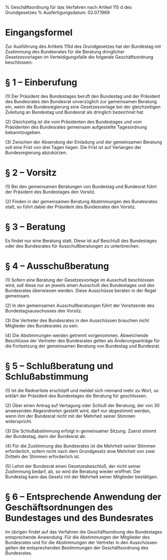% Geschäftsordnung für das Verfahren nach Artikel 115 d des Grundgesetzes
% Ausfertigungsdatum: 02.07.1969
 
# Eingangsformel

Zur Ausführung des Artikels 115d des Grundgesetzes hat der Bundestag mit Zustimmung des Bundesrates für die Beratung dringlicher Gesetzesvorlagen im Verteidigungsfalle die folgende Geschäftsordnung beschlossen:

# § 1 – Einberufung

(1) Der Präsident des Bundestages beruft den Bundestag und der Präsident des Bundesrates den Bundesrat unverzüglich zur gemeinsamen Beratung ein, wenn die Bundesregierung eine Gesetzesvorlage bei der gleichzeitigen Zuleitung an Bundestag und Bundesrat als dringlich bezeichnet hat.

(2) Gleichzeitig ist die vom Präsidenten des Bundestages und vom Präsidenten des Bundesrates gemeinsam aufgestellte Tagesordnung bekanntzugeben.

(3) Zwischen der Absendung der Einladung und der gemeinsamen Beratung soll eine Frist von drei Tagen liegen. Die Frist ist auf Verlangen der Bundesregierung abzukürzen.

# § 2 – Vorsitz

(1) Bei den gemeinsamen Beratungen von Bundestag und Bundesrat führt der Präsident des Bundestages den Vorsitz.

(2) Finden in der gemeinsamen Beratung Abstimmungen des Bundesrates statt, so führt dabei der Präsident des Bundesrates den Vorsitz.

# § 3 – Beratung

Es findet nur eine Beratung statt. Diese ist auf Beschluß des Bundestages oder des Bundesrates für Ausschußberatungen zu unterbrechen.

# § 4 – Ausschußberatung

(1) Sofern eine Beratung der Gesetzesvorlage im Ausschuß beschlossen wird, soll diese nur an jeweils einen Ausschuß des Bundestages und des Bundesrates überwiesen werden. Diese Ausschüsse beraten in der Regel gemeinsam.

(2) In den gemeinsamen Ausschußberatungen führt der Vorsitzende des Bundestagsausschusses den Vorsitz.

(3) Die Vertreter des Bundesrates in den Ausschüssen brauchen nicht Mitglieder des Bundesrates zu sein.

(4) Die Abstimmungen werden getrennt vorgenommen. Abweichende Beschlüsse der Vertreter des Bundesrates gelten als Änderungsanträge für die Fortsetzung der gemeinsamen Beratung von Bundestag und Bundesrat.

# § 5 – Schlußberatung und Schlußabstimmung

(1) Ist die Rednerliste erschöpft und meldet sich niemand mehr zu Wort, so erklärt der Präsident des Bundestages die Beratung für geschlossen.

(2) Über einen Antrag auf Vertagung oder Schluß der Beratung, der von 30 anwesenden Abgeordneten gestellt wird, darf nur abgestimmt werden, wenn ihm der Bundesrat nicht mit der Mehrheit seiner Stimmen widerspricht.

(3) Die Schlußabstimmung erfolgt in gemeinsamer Sitzung. Zuerst stimmt der Bundestag, dann der Bundesrat ab.

(4) Für die Zustimmung des Bundesrates ist die Mehrheit seiner Stimmen erforderlich, sofern nicht nach dem Grundgesetz eine Mehrheit von zwei Dritteln der Stimmen erforderlich ist.

(5) Lehnt der Bundesrat einen Gesetzesbeschluß, der nicht seiner Zustimmung bedarf, ab, so wird die Beratung wieder eröffnet. Der Bundestag kann das Gesetz mit der Mehrheit seiner Mitglieder bestätigen.

# § 6 – Entsprechende Anwendung der Geschäftsordnungen des Bundestages und des Bundesrates

Im übrigen findet auf das Verfahren die Geschäftsordnung des Bundestages entsprechende Anwendung. Für die Abstimmungen der Mitglieder des Bundesrates und für die Abstimmungen der Vertreter in den Ausschüssen gelten die entsprechenden Bestimmungen der Geschäftsordnung des Bundesrates.
